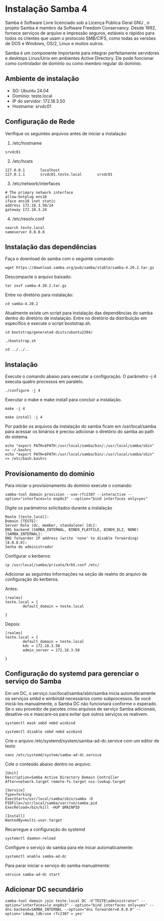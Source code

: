 # Instalação Samba 4


Samba é Software Livre licenciado sob a Licença Pública Geral GNU , o projeto Samba é membro da Software Freedom Conservancy.
Desde 1992, fornece serviços de arquivo e impressão seguros, estáveis ​​e rápidos para todos os clientes que usam o protocolo SMB/CIFS, como todas as versões de DOS e Windows, OS/2, Linux e muitos outros.

Samba é um componente importante para integrar perfeitamente servidores e desktops Linux/Unix em ambientes Active Directory. Ele pode funcionar como controlador de domínio ou como membro regular do domínio.



## Ambiente de instalação

- SO: Ubuntu 24.04
- Domínio: teste.local
- IP do servidor: 172.18.3.50
- Hostname: srvdc01



## Configuração de Rede

Verifique os seguintes arquivos antes de iniciar a instalação:

1. /etc/hostname

```
srvdc01
```

2. /etc/hosts

```
127.0.0.1       localhost
127.0.1.1       srvdc01.teste.local       srvdc01
```

3. /etc/network/interfaces

```
# The primary network interface
allow-hotplug ens18
iface ens18 inet static
address 172.18.3.50/24
gateway 172.18.3.24
```

4. /etc/resolv.conf

```
search teste.local
nameserver 8.8.8.8
```


## Instalação das dependências

Faça o download do samba com o seguinte comando:

```
wget https://download.samba.org/pub/samba/stable/samba-4.20.2.tar.gz
```

Descompacte o arquivo baixado:

```
tar zxvf samba-4.20.2.tar.gz
```


Entre no diretório para instalação:

```
cd samba-4.20.2
```

Atualmente existe um script para instalação das dependências do samba dentro do diretório de instalação. Entre no diretório da distribuição em específico e execute o script bootstrap.sh.

```
cd bootstrap/generated-dists/ubuntu2204/
```

```
./bootstrap.sh
```

```
cd ../../..
```


## Instalação


Execute o comando abaixo para executar a configuração. O parâmetro -j 4 executa quatro processos em paralelo.

```
./configure -j 4
```

Executar o make e make install para concluir a instalação.

```
make -j 4
```

```
make install -j 4
```

Por padrão os arquivos da instalação do samba ficam em /usr/local/samba
para acessar os binários é preciso adicionar o diretório do samba ao path do sistema.

```
echo "export PATH=$PATH:/usr/local/samba/bin/:/usr/local/samba/sbin" >> ~/.bashrc
echo "export PATH=$PATH:/usr/local/samba/bin/:/usr/local/samba/sbin" >> /etc/bash.bashrc
```

## Provisionamento do domínio

Para iniciar o provisionamento do domínio execute o comando:

```
samba-tool domain provision --use-rfc2307 --interactive --option="interfaces=lo enp0s3" --option="bind interfaces only=yes"
```

Digite os parâmetros solicitados durante a instalação


```
Realm [teste.local]:  
Domain [TESTE]:  
Server Role (dc, member, standalone) [dc]:  
DNS backend (SAMBA_INTERNAL, BIND9_FLATFILE, BIND9_DLZ, NONE) [SAMBA_INTERNAL]:  
DNS forwarder IP address (write 'none' to disable forwarding) [8.8.8.8]:
Senha de administrador
```


Configurar o kerberos:

```
cp /usr/local/samba/private/krb5.conf /etc/
```

Adicionar as seguintes informações na seção de realms do arquivo de configuração do kerberos.

Antes:
```
[realms]
teste.local = {
        default_domain = teste.local

}
```


Depois:

```
[realms]
teste.local = {
        default_domain = teste.local
        kdc = 172.18.3.50
        admin_server = 172.18.3.50

}
```

## Configuração do systemd para gerenciar o serviço do Samba

Em um DC, o serviço /usr/local/samba/sbin/samba inicia automaticamente os serviços smbd e winbindd necessários como subprocessos. Se você iniciá-los manualmente, o Samba DC não funcionará conforme o esperado. Se o seu provedor de pacotes criou arquivos de serviço Samba adicionais, desative-os e mascare-os para evitar que outros serviços os reativem.


```
systemctl mask smbd nmbd winbind
```

```
systemctl disable smbd nmbd winbind
```



Crie o arquivo /etc/systemd/system/samba-ad-dc.service com um editor de texto

```
nano /etc/systemd/system/samba-ad-dc.service
```

Cole o conteúdo abaixo dentro no arquivo.

```
[Unit]
Description=Samba Active Directory Domain Controller
After=network.target remote-fs.target nss-lookup.target

[Service]
Type=forking
ExecStart=/usr/local/samba/sbin/samba -D
PIDFile=/usr/local/samba/var/run/samba.pid
ExecReload=/bin/kill -HUP $MAINPID

[Install]
WantedBy=multi-user.target
```


Recarregue a configuração do systemd

```
systemctl daemon-reload
```

Configure o serviço do samba para ele inicar automaticamente:

```
systemctl enable samba-ad-dc
```


Para parar iniciar o serviço do samba manualmente:

```
service samba-ad-dc start
```

## Adicionar DC secundário

```
samba-tool domain join teste.local DC -U"TESTE\administrator" --option="interfaces=lo enp0s3" --option="bind interfaces only=yes" --dns-backend=SAMBA_INTERNAL --option="dns forwarder=8.8.8.8" --option='idmap_ldb:use rfc2307 = yes'
```
